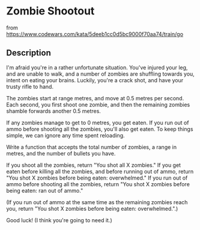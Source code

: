 # Zombie Shootout
 from https://www.codewars.com/kata/5deeb1cc0d5bc9000f70aa74/train/go
 ## Description
 I'm afraid you're in a rather unfortunate situation. You've injured your leg, and are unable to walk, and a number of zombies are shuffling towards you, intent on eating your brains. Luckily, you're a crack shot, and have your trusty rifle to hand.
 
 The zombies start at range metres, and move at 0.5 metres per second. Each second, you first shoot one zombie, and then the remaining zombies shamble forwards another 0.5 metres.
 
 If any zombies manage to get to 0 metres, you get eaten. If you run out of ammo before shooting all the zombies, you'll also get eaten. To keep things simple, we can ignore any time spent reloading.
 
 Write a function that accepts the total number of zombies, a range in metres, and the number of bullets you have.
 
 If you shoot all the zombies, return "You shot all X zombies." If you get eaten before killing all the zombies, and before running out of ammo, return "You shot X zombies before being eaten: overwhelmed." If you run out of ammo before shooting all the zombies, return "You shot X zombies before being eaten: ran out of ammo."
 
 (If you run out of ammo at the same time as the remaining zombies reach you, return "You shot X zombies before being eaten: overwhelmed.".)
 
 Good luck! (I think you're going to need it.)